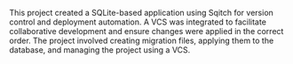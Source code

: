 This project created a SQLite-based application using Sqitch for version control and deployment automation. A VCS was integrated to facilitate collaborative development and ensure changes were applied in the correct order. The project involved creating migration files, applying them to the database, and managing the project using a VCS.
